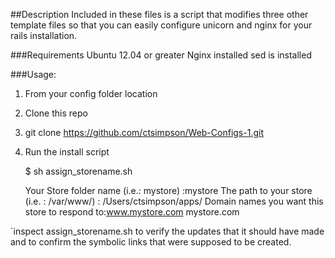 ##Description
Included in these files is a script that modifies three other template files so that you can easily configure unicorn and nginx for your rails installation.

###Requirements
Ubuntu 12.04 or greater
Nginx installed
sed is installed

###Usage:
1. From your config folder location
2. Clone this repo
3. git clone https://github.com/ctsimpson/Web-Configs-1.git

4. Run the install script

     $ sh assign_storename.sh
          
     Your Store folder name (i.e.: mystore) :mystore
     The path to your store (i.e. : /var/www/) : /Users/ctsimpson/apps/
     Domain names you want this store to respond to:www.mystore.com mystore.com

`inspect assign_storename.sh to verify the updates that it should have made and to confirm the symbolic links that were supposed to be created.
